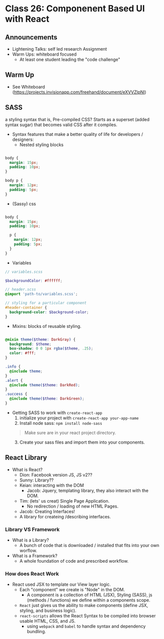 # Class 26: Componenent Based UI with React

## Announcements

* Lightening Talks: self led research Assignment
* Warm Ups: whiteboard focused
  * At least one student leading the "code challenge"

## Warm Up

* See Whiteboard (https://projects.invisionapp.com/freehand/document/eXVVZlpNl)

## SASS

a styling syntax that is, Pre-compiled CSS?  Starts as a superset (added syntax sugar) that becomes valid CSS after it compiles.

* Syntax features that make a better quality of life for developers / designers:
  * Nested styling blocks

```css

body {
  margin: 15px;
  padding: 10px;
}

body p {
  margin: 12px;
  padding: 5px;
}

```

* (Sassy) css

```scss

body {
  margin: 15px;
  padding: 10px;

  p {
    margin: 12px;
    padding: 5px;
  }
}

```

* Variables

```scss
// variables.scss

$backgroundColor: #ffffff;

// header.scss
@import 'path-to/variables.scss';

// styling for a particular component
#header-container {
  background-color: $background-color;
}

```

* Mixins: blocks of reusable styling.

```scss

@mixin theme($theme: DarkGray) {
  background: $theme;
  box-shadow: 0 0 1px rgba($theme, .25);
  color: #fff;
}

.info {
  @include theme;
}
.alert {
  @include theme($theme: DarkRed);
}
.success {
  @include theme($theme: DarkGreen);
}

```

* Getting SASS to work with `create-react-app`
  1. initialize your project with `create-react-app your-app-name`
  2. Install node sass: `npm install node-sass`
   > Make sure are in your react project directory.
  3. Create your sass files and import them into your components.

## React Library

* What is React?
  * Dion: Facebook version JS, JS v2??
  * Sunny: Library??
  * Keian: interacting with the DOM
    * Jacob: Jquery, templating library, they also interact with the DOM.
  * Tim: (lets' us creat) Single Page Application.
    * No redirection / loading of new HTML Pages.
  * Jacob: Creating Interfaces!
  * A library for createing /describing interfaces.

### Library VS Framework

* What is a Library?
  * A bunch of code that is downloaded / installed that fits into your own worflow.
* What is a Framework?
  * A whole foundation of code and prescribed workflow.

### How does React Work

* React used JSX to template our View layer logic.
  * Each "component" we create is "Node" in the DOM.
    * A component is a collection of HTML (JSX), Styling (SASS), js (methods / functions) we define within a components scope.
  * `React` just gives us the ability to make components (define JSX, styling, and business logic).
  * `react-scripts` allows the React Syntax to be compiled into browser usable HTML, CSS, and JS.
    * using `webpack` and `babel` to handle syntax and dependency bundling.
